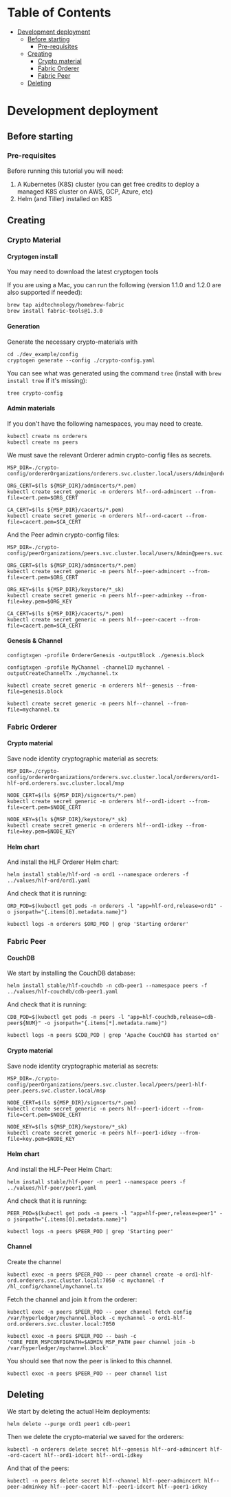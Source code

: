 Table of Contents
=================

   * [Development deployment](#development-deployment)
      * [Before starting](#before-starting)
         * [Pre-requisites](#pre-requisites)
      * [Creating](#creating)
         * [Crypto material](#crypto-material)
         * [Fabric Orderer](#fabric-orderer)
         * [Fabric Peer](#fabric-peer)
      * [Deleting](#deleting)

# Development deployment

## Before starting

### Pre-requisites

Before running this tutorial you will need:

1) A Kubernetes (K8S) cluster (you can get free credits to deploy a managed K8S cluster on AWS, GCP, Azure, etc)
2) Helm (and Tiller) installed on K8S

## Creating

### Crypto Material

#### Cryptogen install

You may need to download the latest cryptogen tools

If you are using a Mac, you can run the following (version 1.1.0 and 1.2.0 are also supported if needed):

    brew tap aidtechnology/homebrew-fabric
    brew install fabric-tools@1.3.0

#### Generation

Generate the necessary crypto-materials with

    cd ./dev_example/config
    cryptogen generate --config ./crypto-config.yaml

You can see what was generated using the command `tree` (install with `brew install tree` if it's missing):

    tree crypto-config

#### Admin materials

If you don't have the following namespaces, you may need to create.

    kubectl create ns orderers
    kubectl create ns peers

We must save the relevant Orderer admin crypto-config files as secrets.

    MSP_DIR=./crypto-config/ordererOrganizations/orderers.svc.cluster.local/users/Admin@orderers.svc.cluster.local/msp

    ORG_CERT=$(ls ${MSP_DIR}/admincerts/*.pem)
    kubectl create secret generic -n orderers hlf--ord-admincert --from-file=cert.pem=$ORG_CERT

    CA_CERT=$(ls ${MSP_DIR}/cacerts/*.pem)
    kubectl create secret generic -n orderers hlf--ord-cacert --from-file=cacert.pem=$CA_CERT

And the Peer admin crypto-config files:

    MSP_DIR=./crypto-config/peerOrganizations/peers.svc.cluster.local/users/Admin@peers.svc.cluster.local/msp

    ORG_CERT=$(ls ${MSP_DIR}/admincerts/*.pem)
    kubectl create secret generic -n peers hlf--peer-admincert --from-file=cert.pem=$ORG_CERT

    ORG_KEY=$(ls ${MSP_DIR}/keystore/*_sk)
    kubectl create secret generic -n peers hlf--peer-adminkey --from-file=key.pem=$ORG_KEY

    CA_CERT=$(ls ${MSP_DIR}/cacerts/*.pem)
    kubectl create secret generic -n peers hlf--peer-cacert --from-file=cacert.pem=$CA_CERT

#### Genesis & Channel

    configtxgen -profile OrdererGenesis -outputBlock ./genesis.block

    configtxgen -profile MyChannel -channelID mychannel -outputCreateChannelTx ./mychannel.tx

    kubectl create secret generic -n orderers hlf--genesis --from-file=genesis.block

    kubectl create secret generic -n peers hlf--channel --from-file=mychannel.tx

### Fabric Orderer

#### Crypto material

Save node identity cryptographic material as secrets:

    MSP_DIR=./crypto-config/ordererOrganizations/orderers.svc.cluster.local/orderers/ord1-hlf-ord.orderers.svc.cluster.local/msp

    NODE_CERT=$(ls ${MSP_DIR}/signcerts/*.pem)
    kubectl create secret generic -n orderers hlf--ord1-idcert --from-file=cert.pem=$NODE_CERT

    NODE_KEY=$(ls ${MSP_DIR}/keystore/*_sk)
    kubectl create secret generic -n orderers hlf--ord1-idkey --from-file=key.pem=$NODE_KEY

#### Helm chart

And install the HLF Orderer Helm chart:

    helm install stable/hlf-ord -n ord1 --namespace orderers -f ../values/hlf-ord/ord1.yaml

And check that it is running:

    ORD_POD=$(kubectl get pods -n orderers -l "app=hlf-ord,release=ord1" -o jsonpath="{.items[0].metadata.name}")

    kubectl logs -n orderers $ORD_POD | grep 'Starting orderer'

### Fabric Peer

#### CouchDB

We start by installing the CouchDB database:

    helm install stable/hlf-couchdb -n cdb-peer1 --namespace peers -f ../values/hlf-couchdb/cdb-peer1.yaml

And check that it is running:

    CDB_POD=$(kubectl get pods -n peers -l "app=hlf-couchdb,release=cdb-peer${NUM}" -o jsonpath="{.items[*].metadata.name}")

    kubectl logs -n peers $CDB_POD | grep 'Apache CouchDB has started on'

#### Crypto material

Save node identity cryptographic material as secrets:

    MSP_DIR=./crypto-config/peerOrganizations/peers.svc.cluster.local/peers/peer1-hlf-peer.peers.svc.cluster.local/msp

    NODE_CERT=$(ls ${MSP_DIR}/signcerts/*.pem)
    kubectl create secret generic -n peers hlf--peer1-idcert --from-file=cert.pem=$NODE_CERT

    NODE_KEY=$(ls ${MSP_DIR}/keystore/*_sk)
    kubectl create secret generic -n peers hlf--peer1-idkey --from-file=key.pem=$NODE_KEY

#### Helm chart

And install the HLF-Peer Helm Chart:

    helm install stable/hlf-peer -n peer1 --namespace peers -f ../values/hlf-peer/peer1.yaml

And check that it is running:

    PEER_POD=$(kubectl get pods -n peers -l "app=hlf-peer,release=peer1" -o jsonpath="{.items[0].metadata.name}")

    kubectl logs -n peers $PEER_POD | grep 'Starting peer'

#### Channel

Create the channel

    kubectl exec -n peers $PEER_POD -- peer channel create -o ord1-hlf-ord.orderers.svc.cluster.local:7050 -c mychannel -f /hl_config/channel/mychannel.tx

Fetch the channel and join it from the orderer:

    kubectl exec -n peers $PEER_POD -- peer channel fetch config /var/hyperledger/mychannel.block -c mychannel -o ord1-hlf-ord.orderers.svc.cluster.local:7050

    kubectl exec -n peers $PEER_POD -- bash -c 'CORE_PEER_MSPCONFIGPATH=$ADMIN_MSP_PATH peer channel join -b /var/hyperledger/mychannel.block'

You should see that now the peer is linked to this channel.

    kubectl exec -n peers $PEER_POD -- peer channel list

## Deleting

We start by deleting the actual Helm deployments:

    helm delete --purge ord1 peer1 cdb-peer1

Then we delete the crypto-material we saved for the orderers:

    kubectl -n orderers delete secret hlf--genesis hlf--ord-admincert hlf--ord-cacert hlf--ord1-idcert hlf--ord1-idkey

And that of the peers:

    kubectl -n peers delete secret hlf--channel hlf--peer-admincert hlf--peer-adminkey hlf--peer-cacert hlf--peer1-idcert hlf--peer1-idkey
